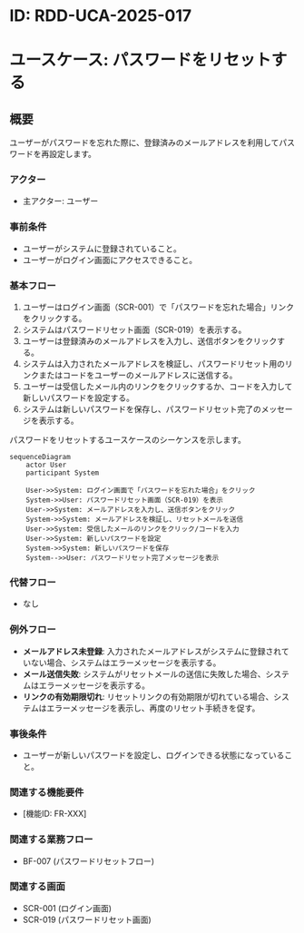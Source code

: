 # ID: RDD-UCA-2025-017

# ユースケース: パスワードをリセットする

## 概要

ユーザーがパスワードを忘れた際に、登録済みのメールアドレスを利用してパスワードを再設定します。

### アクター

- 主アクター: ユーザー

### 事前条件

- ユーザーがシステムに登録されていること。
- ユーザーがログイン画面にアクセスできること。

### 基本フロー

1. ユーザーはログイン画面（SCR-001）で「パスワードを忘れた場合」リンクをクリックする。
1. システムはパスワードリセット画面（SCR-019）を表示する。
1. ユーザーは登録済みのメールアドレスを入力し、送信ボタンをクリックする。
1. システムは入力されたメールアドレスを検証し、パスワードリセット用のリンクまたはコードをユーザーのメールアドレスに送信する。
1. ユーザーは受信したメール内のリンクをクリックするか、コードを入力して新しいパスワードを設定する。
1. システムは新しいパスワードを保存し、パスワードリセット完了のメッセージを表示する。

パスワードをリセットするユースケースのシーケンスを示します。

```mermaid
sequenceDiagram
    actor User
    participant System

    User->>System: ログイン画面で「パスワードを忘れた場合」をクリック
    System->>User: パスワードリセット画面（SCR-019）を表示
    User->>System: メールアドレスを入力し、送信ボタンをクリック
    System->>System: メールアドレスを検証し、リセットメールを送信
    User->>System: 受信したメールのリンクをクリック/コードを入力
    User->>System: 新しいパスワードを設定
    System->>System: 新しいパスワードを保存
    System-->>User: パスワードリセット完了メッセージを表示
```

### 代替フロー

- なし

### 例外フロー

- **メールアドレス未登録**: 入力されたメールアドレスがシステムに登録されていない場合、システムはエラーメッセージを表示する。
- **メール送信失敗**: システムがリセットメールの送信に失敗した場合、システムはエラーメッセージを表示する。
- **リンクの有効期限切れ**: リセットリンクの有効期限が切れている場合、システムはエラーメッセージを表示し、再度のリセット手続きを促す。

### 事後条件

- ユーザーが新しいパスワードを設定し、ログインできる状態になっていること。

### 関連する機能要件

- [機能ID: FR-XXX]

### 関連する業務フロー

- BF-007 (パスワードリセットフロー)

### 関連する画面

- SCR-001 (ログイン画面)
- SCR-019 (パスワードリセット画面)
